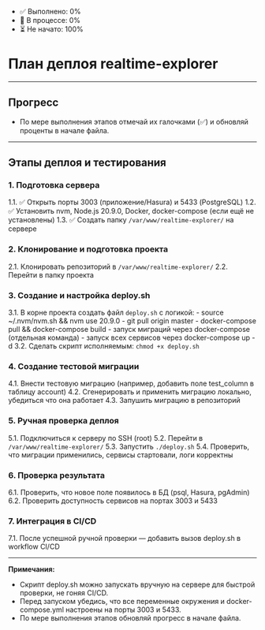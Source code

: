 - ✅ Выполнено: 0%
- 🚀 В процессе: 0%
- ⏳ Не начато: 100%

# План деплоя realtime-explorer

---

## Прогресс

- По мере выполнения этапов отмечай их галочками (✅) и обновляй проценты в начале файла.

---

## Этапы деплоя и тестирования

### 1. Подготовка сервера
  1.1. ✅ Открыть порты 3003 (приложение/Hasura) и 5433 (PostgreSQL)
  1.2. ✅ Установить nvm, Node.js 20.9.0, Docker, docker-compose (если ещё не установлены)
  1.3. ✅ Создать папку `/var/www/realtime-explorer/` на сервере

### 2. Клонирование и подготовка проекта
  2.1. Клонировать репозиторий в `/var/www/realtime-explorer/`
  2.2. Перейти в папку проекта

### 3. Создание и настройка deploy.sh
  3.1. В корне проекта создать файл `deploy.sh` с логикой:
    - source ~/.nvm/nvm.sh && nvm use 20.9.0
    - git pull origin master
    - docker-compose pull && docker-compose build
    - запуск миграций через docker-compose (отдельная команда)
    - запуск всех сервисов через docker-compose up -d
  3.2. Сделать скрипт исполняемым: `chmod +x deploy.sh`

### 4. Создание тестовой миграции
  4.1. Внести тестовую миграцию (например, добавить поле test_column в таблицу account)
  4.2. Сгенерировать и применить миграцию локально, убедиться что она работает
  4.3. Запушить миграцию в репозиторий

### 5. Ручная проверка деплоя
  5.1. Подключиться к серверу по SSH (root)
  5.2. Перейти в `/var/www/realtime-explorer/`
  5.3. Запустить `./deploy.sh`
  5.4. Проверить, что миграции применились, сервисы стартовали, логи корректны

### 6. Проверка результата
  6.1. Проверить, что новое поле появилось в БД (psql, Hasura, pgAdmin)
  6.2. Проверить доступность сервисов на портах 3003 и 5433

### 7. Интеграция в CI/CD
  7.1. После успешной ручной проверки — добавить вызов deploy.sh в workflow CI/CD

---

**Примечания:**
- Скрипт deploy.sh можно запускать вручную на сервере для быстрой проверки, не гоняя CI/CD.
- Перед запуском убедись, что все переменные окружения и docker-compose.yml настроены на порты 3003 и 5433.
- По мере выполнения этапов обновляй прогресс в начале файла. 
